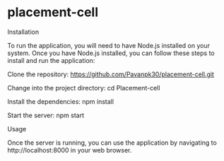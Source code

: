 # placement-cell

Installation

To run the application, you will need to have Node.js installed on your system. Once you have Node.js installed, you can follow these steps to install and run the application:

Clone the repository: https://github.com/Pavanpk30/placement-cell.git

Change into the project directory: cd Placement-cell

Install the dependencies: npm install

Start the server: npm start

Usage

Once the server is running, you can use the application by navigating to http://localhost:8000 in your web browser.
